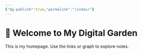 ```yaml
---
{"dg-publish":true,"permalink":"/index/"}
---
```


# 🌱 Welcome to My Digital Garden
This is my homepage. Use the links or graph to explore notes.

